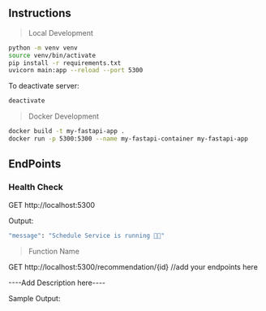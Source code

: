 ## Instructions
> Local Development
```bash
python -m venv venv
source venv/bin/activate
pip install -r requirements.txt
uvicorn main:app --reload --port 5300
```

To deactivate server:
```bash
deactivate
```
> Docker Development
```bash
docker build -t my-fastapi-app .
docker run -p 5300:5300 --name my-fastapi-container my-fastapi-app
```

## EndPoints

### Health Check

GET http://localhost:5300

Output:
```bash
"message": "Schedule Service is running 🚀😌"
```

>Function Name

GET http://localhost:5300/recommendation/{id} //add your endpoints here

----Add Description here----

Sample Output:
```bash

```